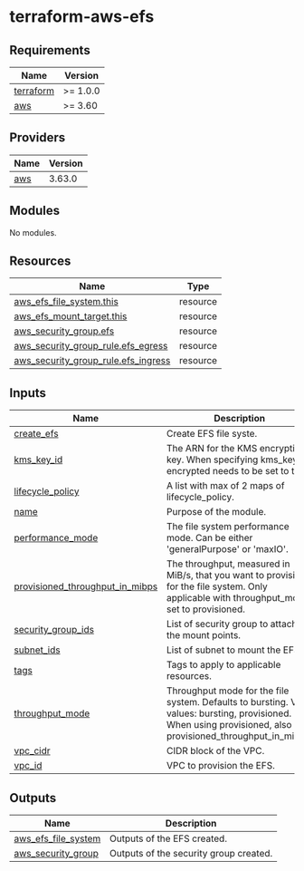# terraform-aws-efs

<!-- BEGINNING OF PRE-COMMIT-TERRAFORM DOCS HOOK -->
## Requirements

| Name | Version |
|------|---------|
| <a name="requirement_terraform"></a> [terraform](#requirement\_terraform) | >= 1.0.0 |
| <a name="requirement_aws"></a> [aws](#requirement\_aws) | >= 3.60 |

## Providers

| Name | Version |
|------|---------|
| <a name="provider_aws"></a> [aws](#provider\_aws) | 3.63.0 |

## Modules

No modules.

## Resources

| Name | Type |
|------|------|
| [aws_efs_file_system.this](https://registry.terraform.io/providers/hashicorp/aws/latest/docs/resources/efs_file_system) | resource |
| [aws_efs_mount_target.this](https://registry.terraform.io/providers/hashicorp/aws/latest/docs/resources/efs_mount_target) | resource |
| [aws_security_group.efs](https://registry.terraform.io/providers/hashicorp/aws/latest/docs/resources/security_group) | resource |
| [aws_security_group_rule.efs_egress](https://registry.terraform.io/providers/hashicorp/aws/latest/docs/resources/security_group_rule) | resource |
| [aws_security_group_rule.efs_ingress](https://registry.terraform.io/providers/hashicorp/aws/latest/docs/resources/security_group_rule) | resource |

## Inputs

| Name | Description | Type | Default | Required |
|------|-------------|------|---------|:--------:|
| <a name="input_create_efs"></a> [create\_efs](#input\_create\_efs) | Create EFS file syste. | `bool` | `true` | no |
| <a name="input_kms_key_id"></a> [kms\_key\_id](#input\_kms\_key\_id) | The ARN for the KMS encryption key. When specifying kms\_key\_id, encrypted needs to be set to true. | `string` | `null` | no |
| <a name="input_lifecycle_policy"></a> [lifecycle\_policy](#input\_lifecycle\_policy) | A list with max of 2 maps of lifecycle\_policy. | `any` | `[]` | no |
| <a name="input_name"></a> [name](#input\_name) | Purpose of the module. | `string` | n/a | yes |
| <a name="input_performance_mode"></a> [performance\_mode](#input\_performance\_mode) | The file system performance mode. Can be either 'generalPurpose' or 'maxIO'. | `string` | `"generalPurpose"` | no |
| <a name="input_provisioned_throughput_in_mibps"></a> [provisioned\_throughput\_in\_mibps](#input\_provisioned\_throughput\_in\_mibps) | The throughput, measured in MiB/s, that you want to provision for the file system. Only applicable with throughput\_mode set to provisioned. | `number` | `null` | no |
| <a name="input_security_group_ids"></a> [security\_group\_ids](#input\_security\_group\_ids) | List of security group to attach to the mount points. | `list(string)` | `null` | no |
| <a name="input_subnet_ids"></a> [subnet\_ids](#input\_subnet\_ids) | List of subnet to mount the EFS. | `list(string)` | `[]` | no |
| <a name="input_tags"></a> [tags](#input\_tags) | Tags to apply to applicable resources. | `map(string)` | `{}` | no |
| <a name="input_throughput_mode"></a> [throughput\_mode](#input\_throughput\_mode) | Throughput mode for the file system. Defaults to bursting. Valid values: bursting, provisioned. When using provisioned, also set provisioned\_throughput\_in\_mibps. | `string` | `null` | no |
| <a name="input_vpc_cidr"></a> [vpc\_cidr](#input\_vpc\_cidr) | CIDR block of the VPC. | `string` | `null` | no |
| <a name="input_vpc_id"></a> [vpc\_id](#input\_vpc\_id) | VPC to provision the EFS. | `string` | n/a | yes |

## Outputs

| Name | Description |
|------|-------------|
| <a name="output_aws_efs_file_system"></a> [aws\_efs\_file\_system](#output\_aws\_efs\_file\_system) | Outputs of the EFS created. |
| <a name="output_aws_security_group"></a> [aws\_security\_group](#output\_aws\_security\_group) | Outputs of the security group created. |
<!-- END OF PRE-COMMIT-TERRAFORM DOCS HOOK -->
